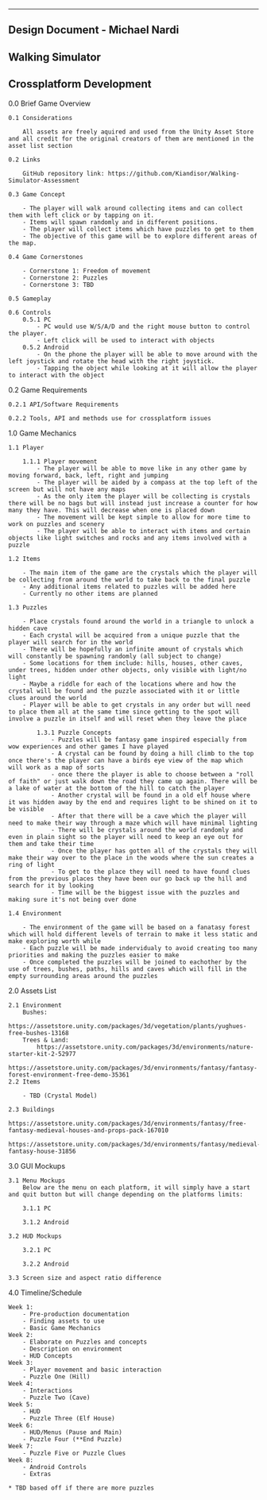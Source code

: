 -------------------------------
Design Document - Michael Nardi
-------------------------------
Walking Simulator
-------------------------------
Crossplatform Development
-------------------------------

0.0 Brief Game Overview

	0.1 Considerations

		All assets are freely aquired and used from the Unity Asset Store and all credit for the original creators of them are mentioned in the asset list section

	0.2 Links

		GitHub repository link: https://github.com/Kiandisor/Walking-Simulator-Assessment

	0.3 Game Concept

		- The player will walk around collecting items and can collect them with left click or by tapping on it.
		- Items will spawn randomly and in different positions.
		- The player will collect items which have puzzles to get to them
		- The objective of this game will be to explore different areas of the map.

	0.4 Game Cornerstones

		- Cornerstone 1: Freedom of movement
		- Cornerstone 2: Puzzles
		- Cornerstone 3: TBD 

	0.5 Gameplay

	0.6 Controls
		0.5.1 PC
			- PC would use W/S/A/D and the right mouse button to control the player.
			- Left click will be used to interact with objects
		0.5.2 Android
			- On the phone the player will be able to move around with the left joystick and rotate the head with the right joystick.
			- Tapping the object while looking at it will allow the player to interact with the object 

0.2 Game Requirements

	0.2.1 API/Software Requirements

	0.2.2 Tools, API and methods use for crossplatform issues

1.0 Game Mechanics

	1.1 Player 

		1.1.1 Player movement
			- The player will be able to move like in any other game by moving forward, back, left, right and jumping 
			- The player will be aided by a compass at the top left of the screen but will not have any maps 
			- As the only item the player will be collecting is crystals there will be no bags but will instead just increase a counter for how many they have. This will decrease when one is placed down 
			- The movement will be kept simple to allow for more time to work on puzzles and scenery 
			- The player will be able to interact with items and certain objects like light switches and rocks and any items involved with a puzzle

	1.2 Items
		
		- The main item of the game are the crystals which the player will be collecting from around the world to take back to the final puzzle
		- Any additional items related to puzzles will be added here
		- Currently no other items are planned

	1.3 Puzzles

		- Place crystals found around the world in a triangle to unlock a hidden cave 
		- Each crystal will be acquired from a unique puzzle that the player will search for in the world 
		- There will be hopefully an infinite amount of crystals which will constantly be spawning randomly (all subject to change) 
		- Some locations for them include: hills, houses, other caves, under trees, hidden under other objects, only visible with light/no light 
		- Maybe a riddle for each of the locations where and how the crystal will be found and the puzzle associated with it or little clues around the world 
		- Player will be able to get crystals in any order but will need to place them all at the same time since getting to the spot will involve a puzzle in itself and will reset when they leave the place

			1.3.1 Puzzle Concepts
				- Puzzles will be fantasy game inspired especially from wow experiences and other games I have played 
				- A crystal can be found by doing a hill climb to the top once there's the player can have a birds eye view of the map which will work as a map of sorts 
				- once there the player is able to choose between a "roll of faith" or just walk down the road they came up again. There will be a lake of water at the bottom of the hill to catch the player 
				- Another crystal will be found in a old elf house where it was hidden away by the end and requires light to be shined on it to be visible 
				- After that there will be a cave which the player will need to make their way through a maze which will have minimal lighting 
				- There will be crystals around the world randomly and even in plain sight so the player will need to keep an eye out for them and take their time 
				- Once the player has gotten all of the crystals they will make their way over to the place in the woods where the sun creates a ring of light
				- To get to the place they will need to have found clues from the previous places they have been our go back up the hill and search for it by looking 
				- Time will be the biggest issue with the puzzles and making sure it's not being over done 

	1.4 Environment

		- The environment of the game will be based on a fanatasy forest which will hold different levels of terrain to make it less static and make exploring worth while
		- Each puzzle will be made indervidualy to avoid creating too many priorities and making the puzzles easier to make
		- Once completed the puzzles will be joined to eachother by the use of trees, bushes, paths, hills and caves which will fill in the empty surrounding areas around the puzzles

2.0 Assets List

	2.1 Environment
		Bushes:
			https://assetstore.unity.com/packages/3d/vegetation/plants/yughues-free-bushes-13168
		Trees & Land:
			https://assetstore.unity.com/packages/3d/environments/nature-starter-kit-2-52977
			https://assetstore.unity.com/packages/3d/environments/fantasy/fantasy-forest-environment-free-demo-35361
	2.2 Items

		- TBD (Crystal Model)	

	2.3 Buildings
		https://assetstore.unity.com/packages/3d/environments/fantasy/free-fantasy-medieval-houses-and-props-pack-167010
		https://assetstore.unity.com/packages/3d/environments/fantasy/medieval-fantasy-house-31856
3.0 GUI Mockups

	3.1 Menu Mockups
		Below are the menu on each platform, it will simply have a start and quit button but will change depending on the platforms limits:

		3.1.1 PC

		3.1.2 Android

	3.2 HUD Mockups

		3.2.1 PC

		3.2.2 Android

	3.3 Screen size and aspect ratio difference

4.0 Timeline/Schedule

	Week 1:
		- Pre-production documentation
		- Finding assets to use
		- Basic Game Mechanics
	Week 2:
		- Elaborate on Puzzles and concepts
		- Description on environment
		- HUD Concepts
	Week 3:
		- Player movement and basic interaction
		- Puzzle One (Hill)
	Week 4:
		- Interactions
		- Puzzle Two (Cave)
	Week 5:
		- HUD
		- Puzzle Three (Elf House)
	Week 6:
		- HUD/Menus (Pause and Main)
		- Puzzle Four (**End Puzzle)
	Week 7:
		- Puzzle Five or Puzzle Clues
	Week 8:
		- Android Controls
		- Extras

	* TBD based off if there are more puzzles
